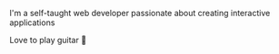 I'm a self-taught web developer passionate about creating interactive applications

Love to play guitar 🎸 




<!---

--->
